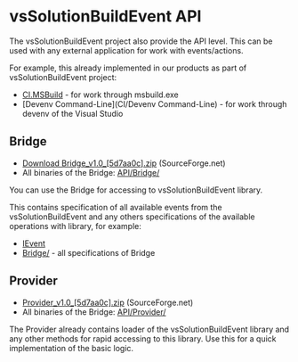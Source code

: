 # vsSolutionBuildEvent API #

The vsSolutionBuildEvent project also provide the API level. This can be used with any external application for work with events/actions.

For example, this already implemented in our products as part of vsSolutionBuildEvent project:

* [CI.MSBuild](CI/CI.MSBuild) - for work through msbuild.exe
* [Devenv Command-Line](CI/Devenv Command-Line) - for work through devenv of the Visual Studio

## Bridge ##

* [Download Bridge_v1.0_[5d7aa0c].zip](http://sourceforge.net/projects/vssbe/files/API/Bridge/Bridge_v1.0_%5B5d7aa0c%5D.zip/download) (SourceForge.net) 
* All binaries of the Bridge: [API/Bridge/](https://sourceforge.net/projects/vssbe/files/API/Bridge/)

You can use the Bridge for accessing to vsSolutionBuildEvent library.

This contains specification of all available events from the vsSolutionBuildEvent and any others specifications of the available operations with library, for example:

* [IEvent](https://bitbucket.org/3F/vssolutionbuildevent/src/master/Bridge/IEvent.cs)
* [Bridge/](https://bitbucket.org/3F/vssolutionbuildevent/src/master/Bridge/) - all specifications of Bridge


## Provider ##

* [Provider_v1.0_[5d7aa0c].zip](http://sourceforge.net/projects/vssbe/files/API/Provider/Provider_v1.0_%5B5d7aa0c%5D.zip/download) (SourceForge.net)
* All binaries of the Bridge: [API/Provider/](https://sourceforge.net/projects/vssbe/files/API/Provider/)

The Provider already contains loader of the vsSolutionBuildEvent library and any other methods for rapid accessing to this library. Use this for a quick implementation of the basic logic.
